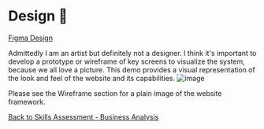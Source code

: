 # Design :art:
[Figma Design](https://www.figma.com/design/IqlCdUTe14HV1mWN5pASkx/Untitled?node-id=0-1&t=qPur7c3HEVqpES9F-1)

Admittedly I am an artist but definitely not a designer. I think it's important to develop a prototype or wireframe of key screens to visualize the system, because we all love a picture. This demo provides a visual representation of the look and feel of the website and its capabilities.
![image](https://github.com/user-attachments/assets/328f3943-fa69-4246-9893-ee35f4374304)

Please see the Wireframe section for a plain image of the website framework.

[Back to Skills Assessment - Business Analysis](https://github.com/jonnyblevins/TWCSkillsAssessment/blob/main/README.md)
